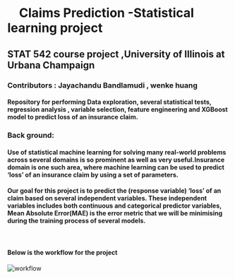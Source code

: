 # &nbsp; &nbsp; Claims Prediction -Statistical learning project

## STAT 542 course project ,University of Illinois at Urbana Champaign

### Contributors : Jayachandu Bandlamudi , wenke huang 

#### Repository for performing Data exploration, several statistical tests, regression analysis , variable selection, feature engineering and XGBoost model to predict loss of an insurance claim.

### Back ground:
#### Use of statistical machine learning for solving many real-world problems across several domains is so prominent as well as very useful.Insurance domain is one such area, where machine learning can be used to predict ‘loss’ of an insurance claim by using a set of parameters.
#### Our goal for this project is to predict the (response variable) ‘loss’ of an claim based on several independent variables. These independent variables includes both continuous and categorical predictor variables, Mean Absolute Error(MAE) is the error metric that we will be minimising during the training process of several models.
​
#### Below is the workflow for the project
![workflow](https://github.com/bandjay/claims-prediction/blob/master/claims_pipeline.PNG)